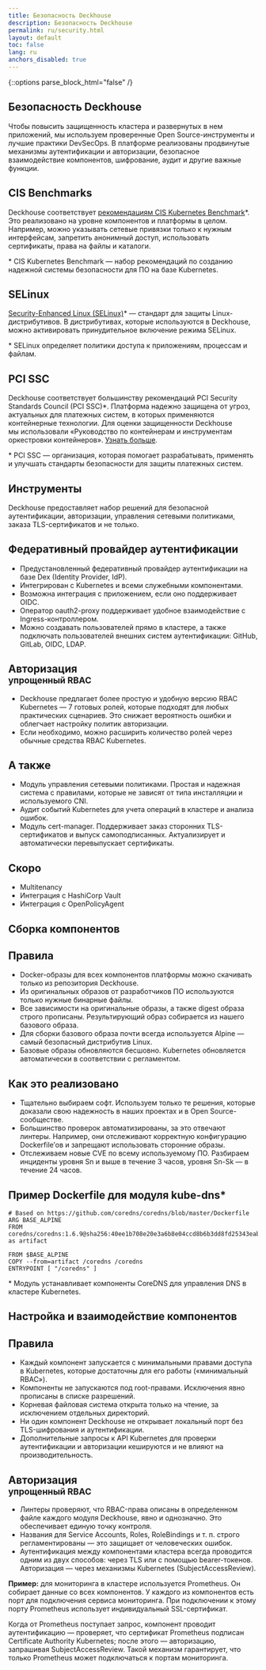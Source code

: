 ```yaml
---
title: Безопасность Deckhouse
description: Безопасность Deckhouse
permalink: ru/security.html
layout: default
toc: false
lang: ru
anchors_disabled: true
---
```


{::options parse_block_html="false" /}

<section class="intro">
  <div class="intro__content container">
    <h1 class="intro__title text_lead text_alt">
      Безопасность Deckhouse
    </h1>
    <div class="intro__row">
      <div>
        <p class="text text_big">
          Чтобы повысить защищенность кластера и развернутых в нем приложений, мы используем проверенные Open
          Source-инструменты и лучшие практики DevSecOps. В платформе реализованы продвинутые механизмы аутентификации и
          авторизации, безопасное взаимодействие компонентов, шифрование, аудит и другие важные функции.
        </p>
      </div>
    </div>
  </div>
  <div class="block__content block__columns block__columns_top container">
    <div>
      <h2 class="text text_h2">
        CIS Benchmarks
      </h2>
      <p class="text text_big">
        Deckhouse соответствует
        <a href="https://www.cisecurity.org/benchmark/kubernetes" target="_blank">рекомендациям CIS Kubernetes Benchmark</a>*.
        Это реализовано на уровне компонентов и платформы в целом. Например, можно указывать сетевые привязки
        только к нужным интерфейсам, запретить анонимный доступ, использовать сертификаты, права на файлы и каталоги.
      </p>
      <p class="text text_small">
        * CIS Kubernetes Benchmark — набор рекомендаций по созданию надежной системы безопасности для ПО на базе Kubernetes.
      </p>
    </div>
    <div>
      <h2 class="text text_h2">
        SELinux
      </h2>
      <p class="text text_big">
        <a href="https://github.com/SELinuxProject" target="_blank">Security-Enhanced Linux (SELinux)</a>*
        — стандарт для защиты Linux-дистрибутивов. В дистрибутивах, которые используются в Deckhouse,
        можно активировать принудительное включение режима SELinux.
      </p>
      <p class="text text_small">
        * SELinux определяет политики доступа к приложениям, процессам и файлам.
      </p>
    </div>
  </div>
  <div class="container">
      <h2 class="text text_h2">
        PCI SSC
      </h2>
    <p class="text text_big">
      Deckhouse соответствует большинству рекомендаций PCI&nbsp;Security Standards Council (PCI&nbsp;SSC)*. Платформа надежно защищена от&nbsp;угроз, актуальных для платежных систем, в&nbsp;которых применяются контейнерные технологии. Для оценки защищенности Deckhouse мы&nbsp;использовали «Руководство по&nbsp;контейнерам и&nbsp;инструментам оркестровки контейнеров». <a href="#" data-open-modal="get_a_report">Узнать больше</a>.
    </p>
    <p class="text text_small">
      * PCI SSC — организация, которая помогает разрабатывать, применять и улучшать стандарты безопасности для защиты платежных систем.
    </p>
  </div>
</section>

<section class="features">
  <div class="container">
    <h2 class="features__title text_lead text_alt">
      Инструменты
    </h2>
    <p class="text text_big">
      Deckhouse предоставляет набор решений для безопасной аутентификации, авторизации, управления сетевыми политиками,
      заказа TLS-сертификатов и не только.
    </p>
  </div>

  <div class="features__item features__item_even">
    <div class="features__item-content container">
      <div class="features__item-header">
        <h2 class="features__item-title text_h1">
          Федеративный провайдер аутентификации
        </h2>
      </div>
      <ul class="features__item-list">
        <li>
          Предустановленный федеративный провайдер аутентификации на базе Dex (Identity Provider, IdP).
        </li>
        <li>
          Интегрирован с Kubernetes и всеми служебными компонентами.
        </li>
        <li>
          Возможна интеграция с приложением, если оно поддерживает OIDC.
        </li>
        <li>
          Оператор oauth2-proxy поддерживает удобное взаимодействие с Ingress-контроллером.
        </li>
        <li>
          Можно создавать пользователей прямо в кластере, а также подключать пользователей внешних систем
          аутентификации: GitHub, GitLab, OIDC, LDAP.
        </li>
      </ul>
    </div>
  </div>

  <div class="features__item features__item_odd">
    <div class="features__item-content container">
      <div class="features__item-header">
        <h2 class="features__item-title text_h1">
          Авторизация<br>
          <small>упрощенный RBAC</small>
        </h2>
      </div>
      <ul class="features__item-list">
        <li>
          Deckhouse предлагает более простую и удобную версию RBAC Kubernetes — 7 готовых ролей, которые подходят для
          любых практических сценариев. Это снижает вероятность ошибки и облегчает настройку политик авторизации.
        </li>
        <li>
          Если необходимо, можно расширить количество ролей через обычные средства RBAC Kubernetes.
        </li>
      </ul>
    </div>
  </div>

  <div class="features__item features__item_even">
    <div class="features__item-content container">
      <div class="features__item-header">
        <h2 class="features__item-title text_h1">
          А также
        </h2>
      </div>
      <ul class="features__item-list">
        <li>
          Модуль управления сетевыми политиками. Простая и надежная система с правилами, которые не зависят от типа
          инсталляции и используемого CNI.
        </li>
        <li>
          Аудит событий Kubernetes для учета операций в кластере и анализа ошибок.
        </li>
        <li>
          Модуль cert-manager. Поддерживает заказ сторонних TLS-сертификатов и выпуск самоподписанных. Актуализирует и
          автоматически перевыпускает сертификаты.
        </li>
      </ul>
    </div>
  </div>

  <div class="features__item features__item_odd">
    <div class="features__item-content container">
      <div class="features__item-header">
        <h2 class="features__item-title text_h1">
          Скоро
        </h2>
      </div>
      <ul class="features__item-list">
        <li>
          Multitenancy
        </li>
        <li>
          Интеграция с HashiCorp Vault
        </li>
        <li>
          Интеграция с OpenPolicyAgent
        </li>
      </ul>
    </div>
  </div>

</section>

<section class="features">
  <div class="container">
    <h2 class="features__title text_lead text_alt">
      Сборка компонентов
    </h2>
  </div>

  <div class="features__item features__item_even">
    <div class="features__item-content container">
      <div class="features__item-header">
        <h2 class="features__item-title text_h1">
          Правила
        </h2>
      </div>
      <ul class="features__item-list">
        <li>
          Docker-образы для всех компонентов платформы можно скачивать только из репозитория Deckhouse.
        </li>
        <li>
          Из оригинальных образов от разработчиков ПО используются только нужные бинарные файлы.
        </li>
        <li>
          Все зависимости на оригинальные образы, а также digest образа строго прописаны. Результирующий образ
          собирается из нашего базового образа.
        </li>
        <li>
          Для сборки базового образа почти всегда используется Alpine — самый безопасный дистрибутив Linux.
        </li>
        <li>
          Базовые образы обновляются бесшовно. Kubernetes обновляется автоматически в соответствии с регламентом.
        </li>
      </ul>
    </div>
  </div>

  <div class="features__item features__item_odd">
    <div class="features__item-content container">
      <div class="features__item-header">
        <h2 class="features__item-title text_h1">
          Как это реализовано
        </h2>
      </div>
      <ul class="features__item-list">
        <li>
          Тщательно выбираем софт. Используем только те решения, которые доказали свою надежность в наших проектах и в
          Open Source-сообществе.
        </li>
        <li>
          Большинство проверок автоматизированы, за это отвечают линтеры. Например, они отслеживают корректную
          конфигурацию Dockerfile’ов и запрещают использовать сторонние образы.
        </li>
        <li>
          Отслеживаем новые CVE по всему используемому ПО. Разбираем инциденты уровня Sn и выше в течение 3 часов,
          уровня Sn-Sk — в течение 24 часов.
        </li>
      </ul>
    </div>
  </div>

</section>

<section class="block container">
  <div class="block__content">
    <h2 class="text text_h1">
      Пример Dockerfile для модуля kube-dns*
    </h2>
<div markdown="1" class="docs">

```docker
# Based on https://github.com/coredns/coredns/blob/master/Dockerfile
ARG BASE_ALPINE
FROM coredns/coredns:1.6.9@sha256:40ee1b708e20e3a6b8e04ccd8b6b3dd8fd25343eab27c37154946f232649ae21 as artifact

FROM $BASE_ALPINE
COPY --from=artifact /coredns /coredns
ENTRYPOINT [ "/coredns" ]
```

</div>
<p class="text">
  * Модуль устанавливает компоненты CoreDNS для управления DNS в кластере Kubernetes.
</p>
  </div>
</section>

<section class="features">
  <div class="container">
    <h2 class="features__title text_h1">
      Настройка и взаимодействие компонентов
    </h2>
  </div>

  <div class="features__item features__item_even">
    <div class="features__item-content container">
      <div class="features__item-header">
        <h2 class="features__item-title text_h1">
          Правила
        </h2>
      </div>
      <ul class="features__item-list">
        <li>
          Каждый компонент запускается с минимальными правами доступа в Kubernetes, которые достаточны для его работы
          («минимальный RBAC»).
        </li>
        <li>
          Компоненты не запускаются под root-правами. Исключения явно прописаны в списке разрешений.
        </li>
        <li>
          Корневая файловая система открыта только на чтение, за исключением отдельных директорий.
        </li>
        <li>
          Ни один компонент Deckhouse не открывает локальный порт без TLS-шифрования и аутентификации.
        </li>
        <li>
          Дополнительные запросы к API Kubernetes для проверки аутентификации и авторизации кешируются и не влияют на
          производительность.
        </li>
      </ul>
    </div>
  </div>

  <div class="features__item features__item_odd">
    <div class="features__item-content container">
      <div class="features__item-header">
        <h2 class="features__item-title text_h1">
          Авторизация<br>
          <small>упрощенный RBAC</small>
        </h2>
      </div>
      <ul class="features__item-list">
        <li>
          Линтеры проверяют, что RBAC-права описаны в определенном файле каждого модуля Deckhouse, явно и однозначно. Это обеспечивает
          единую точку контроля.
        </li>
        <li>
          Названия для Service Accounts, Roles, RoleBindings и т. п. строго регламентированы — это защищает от
          человеческих ошибок.
        </li>
        <li>
          Аутентификация между компонентами кластера всегда проводится одним из двух способов: через TLS или с помощью
          bearer-токенов. Авторизация — через механизмы Kubernetes (SubjectAccessReview).
        </li>
      </ul>
    </div>
  </div>
</section>

<section class="block container">
  <div class="block__content">
    <p class="text text_big">
      <strong>Пример:</strong> для мониторинга в кластере используется Prometheus. Он собирает данные со всех компонентов.
      У каждого из компонентов есть порт для подключения сервиса мониторинга. При подключении к этому порту Prometheus
      использует индивидуальный SSL-сертификат.
    </p>
    <p class="text text_big">
      Когда от Prometheus поступает запрос, компонент проводит аутентификацию — проверяет, что сертификат Prometheus
      подписан Certificate Authority Kubernetes; после этого — авторизацию, запрашивая SubjectAccessReview. Такой механизм
      гарантирует, что только Prometheus может подключаться к портам мониторинга.
    </p>
  </div>
</section>
